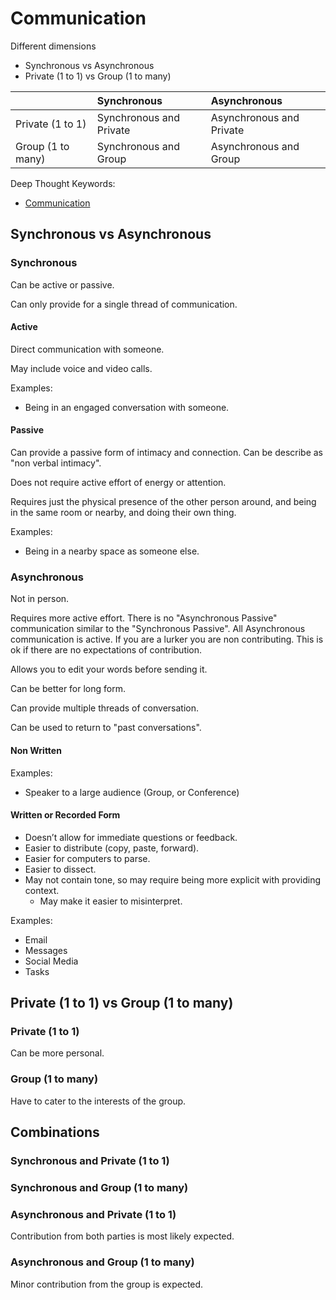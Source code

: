 # Communication

Different dimensions

* Synchronous vs Asynchronous
* Private \(1 to 1\) vs Group \(1 to many\)

|  | Synchronous | Asynchronous |
| :--- | :--- | :--- |
| Private \(1 to 1\) | Synchronous and Private | Asynchronous and Private |
| Group \(1 to many\) | Synchronous and Group | Asynchronous and Group |

Deep Thought Keywords:

* [Communication](http://deepthoughtapp.com/en/keywords/communication/)

## Synchronous vs Asynchronous

### Synchronous

Can be active or passive.

Can only provide for a single thread of communication.

#### Active

Direct communication with someone.

May include voice and video calls.

Examples:

* Being in an engaged conversation with someone.

#### Passive

Can provide a passive form of intimacy and connection. Can be describe as "non verbal intimacy".

Does not require active effort of energy or attention.

Requires just the physical presence of the other person around, and being in the same room or nearby, and doing their own thing.

Examples:

* Being in a nearby space as someone else.

### Asynchronous

Not in person.

Requires more active effort. There is no "Asynchronous Passive" communication similar to the "Synchronous Passive". All Asynchronous communication is active. If you are a lurker you are non contributing. This is ok if there are no expectations of contribution.

Allows you to edit your words before sending it.

Can be better for long form.

Can provide multiple threads of conversation.

Can be used to return to "past conversations".

#### Non Written

Examples:

* Speaker to a large audience \(Group, or Conference\)

#### Written or Recorded Form

* Doesn’t allow for immediate questions or feedback.
* Easier to distribute \(copy, paste, forward\).
* Easier for computers to parse.
* Easier to dissect.
* May not contain tone, so may require being more explicit with providing context.
  * May make it easier to misinterpret.

Examples:

* Email
* Messages
* Social Media
* Tasks

## Private \(1 to 1\) vs Group \(1 to many\)

### Private \(1 to 1\)

Can be more personal.

### Group \(1 to many\)

Have to cater to the interests of the group.

## Combinations

### Synchronous and Private \(1 to 1\)

### Synchronous and Group \(1 to many\)

### Asynchronous and Private \(1 to 1\)

Contribution from both parties is most likely expected.

### Asynchronous and Group \(1 to many\)

Minor contribution from the group is expected.

